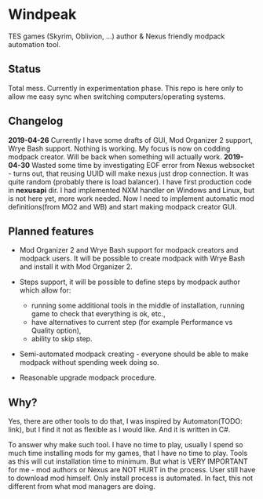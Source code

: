 # Windpeak
TES games (Skyrim, Oblivion, ...) author &amp; Nexus friendly modpack automation tool.

## Status
Total mess. Currently in experimentation phase. This repo is here only to allow me easy sync when switching computers/operating systems.

## Changelog

**2019-04-26**
Currently I have some drafts of GUI, Mod Organizer 2 support, Wrye Bash support. Nothing is working. My focus is now on codding modpack creator. Will be back when something will actually work.
**2019-04-30**
Wasted some time by investigating EOF error from Nexus websocket - turns out, that reusing UUID will make nexus just drop connection. It was quite random (probably there is load balancer). I have first production code in **nexusapi** dir. I had implemented NXM handler on Windows and Linux, but is not here yet, more work needed. Now I need to implement automatic mod definitions(from MO2 and WB) and start making modpack creator GUI.

## Planned features

- Mod Organizer 2 and Wrye Bash support for modpack creators and modpack users. It will be possible to create modpack with Wrye Bash and install it with Mod Organizer 2.

- Steps support, it will be possible to define steps by modpack author which allow for:
  - running some additional tools in the middle of installation, running game to check that everything is ok, etc.,
  - have alternatives to current step (for example Performance vs Quality option),
  - ability to skip step.

- Semi-automated modpack creating - everyone should be able to make modpack without spending week doing so.

- Reasonable upgrade modpack procedure.

## Why?

Yes, there are other tools to do that, I was inspired by Automaton(TODO: link), but I find it not as flexible as I would like. And it is written in C#.

To answer why make such tool. I have no time to play, usually I spend so much time installing mods for my games, that I have no time to play. Tools as this will cut installation time to minimum. But what is VERY IMPORTANT for me - mod authors or Nexus are NOT HURT in the process. User still have to download mod himself. Only install process is automated. In fact, this not different from what mod managers are doing.

